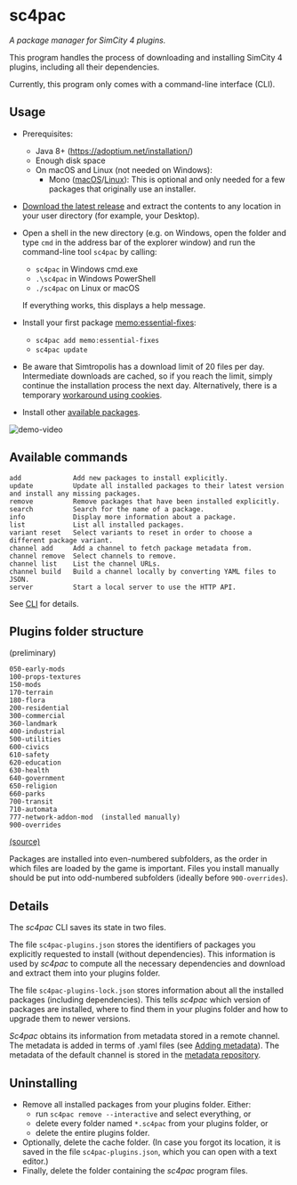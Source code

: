 sc4pac
======

*A package manager for SimCity 4 plugins.*

This program handles the process of downloading and installing
SimCity 4 plugins, including all their dependencies.

Currently, this program only comes with a command-line interface (CLI).


<div style='display: none'>
<b>Main website:</b> <a href="https://memo33.github.io/sc4pac/#/">https://memo33.github.io/sc4pac/</a>
</div>


## Usage

- Prerequisites:
  - Java 8+ (https://adoptium.net/installation/)
  - Enough disk space
  - On macOS and Linux (not needed on Windows):
    - Mono ([macOS](https://www.mono-project.com/docs/getting-started/install/)/[Linux](https://repology.org/project/mono/versions)):
      This is optional and only needed for a few packages that originally use an installer.
- [Download the latest release](https://github.com/memo33/sc4pac-tools/releases/latest)
  and extract the contents to any location in your user directory (for example, your Desktop).
- Open a shell in the new directory (e.g. on Windows, open the folder and type `cmd` in the address bar of the explorer window)
  and run the command-line tool `sc4pac` by calling:
  - `sc4pac` in Windows cmd.exe
  - `.\sc4pac` in Windows PowerShell
  - `./sc4pac` on Linux or macOS

  If everything works, this displays a help message.
- Install your first package [memo:essential-fixes](https://memo33.github.io/sc4pac/channel/?pkg=memo:essential-fixes):
  - `sc4pac add memo:essential-fixes`
  - `sc4pac update`
- Be aware that Simtropolis has a download limit of 20 files per day.
  Intermediate downloads are cached, so if you reach the limit,
  simply continue the installation process the next day.
  Alternatively, there is a temporary [workaround using cookies](https://github.com/memo33/sc4pac-tools/blob/main/src/scripts/sc4pac.bat#L13-L32).
- Install other [available packages](https://memo33.github.io/sc4pac/#/packages).

![demo-video](https://github.com/memo33/sc4pac-tools/releases/download/0.1.3/demo-video.gif)


## Available commands

```
add             Add new packages to install explicitly.
update          Update all installed packages to their latest version and install any missing packages.
remove          Remove packages that have been installed explicitly.
search          Search for the name of a package.
info            Display more information about a package.
list            List all installed packages.
variant reset   Select variants to reset in order to choose a different package variant.
channel add     Add a channel to fetch package metadata from.
channel remove  Select channels to remove.
channel list    List the channel URLs.
channel build   Build a channel locally by converting YAML files to JSON.
server          Start a local server to use the HTTP API.
```

See [CLI](https://memo33.github.io/sc4pac/#/cli?id=command-line-interface) for details.


## Plugins folder structure

(preliminary)

```
050-early-mods
100-props-textures
150-mods
170-terrain
180-flora
200-residential
300-commercial
360-landmark
400-industrial
500-utilities
600-civics
610-safety
620-education
630-health
640-government
650-religion
660-parks
700-transit
710-automata
777-network-addon-mod  (installed manually)
900-overrides
```
[(source)](https://github.com/memo33/sc4pac/blob/main/.github/sc4pac-yaml-schema.py#L10-L33)

Packages are installed into even-numbered subfolders, as the order in which files are loaded by the game is important.
Files you install manually should be put into odd-numbered subfolders
(ideally before `900-overrides`).


## Details

The *sc4pac* CLI saves its state in two files.

The file `sc4pac-plugins.json` stores the identifiers of packages you explicitly requested to install (without dependencies).
This information is used by *sc4pac* to compute all the necessary dependencies and download and extract them into your plugins folder.

The file `sc4pac-plugins-lock.json` stores information about all the installed packages (including dependencies).
This tells *sc4pac* which version of packages are installed, where to find them in your plugins folder and how to upgrade them to newer versions.

*Sc4pac* obtains its information from metadata stored in a remote channel.
The metadata is added in terms of .yaml files (see [Adding metadata](https://memo33.github.io/sc4pac/#/metadata)).
The metadata of the default channel is stored in the [metadata repository](https://github.com/memo33/sc4pac).


## Uninstalling

- Remove all installed packages from your plugins folder. Either:
  * run `sc4pac remove --interactive` and select everything, or
  * delete every folder named `*.sc4pac` from your plugins folder, or
  * delete the entire plugins folder.
- Optionally, delete the cache folder.
  (In case you forgot its location, it is saved in the file `sc4pac-plugins.json`, which you can open with a text editor.)
- Finally, delete the folder containing the *sc4pac* program files.


<div style='display: none'>

## Build instructions <!-- {docsify-ignore} -->

Compile the CLI with `sbt assembly` using build tool SBT.
Create a release bundle with `make dist` in a Unix shell.

For editing the channel page of the website locally, run `sbt ~web/fastLinkJS` as well as `make channel-testing-web host-web`
and open `http://localhost:8090/channel/index-dev.html`.
For publishing the website, refer to the Makefile of the [metadata repository](https://github.com/memo33/sc4pac).

The documentation pages of the website are rendered directly from these [markdown files](https://github.com/memo33/sc4pac/tree/main/docs/)
and do not require any build step.

## Roadmap <!-- {docsify-ignore} -->

- [x] Basic functionality
- [x] Command-line interface (CLI) with all important commands
- [ ] Improve resilience of downloads
  - [x] missing content-length (ST)
  - [ ] authentication (ST), [partially implemented](https://github.com/memo33/sc4pac-tools/blob/main/src/scripts/sc4pac.bat#L13-L32)
  - [x] incomplete downloads (SC4E)
  - [ ] non-persistent URLs (Moddb)
  - [ ] handling servers that have gone offline
- [x] Collaborative central [metadata channel](https://github.com/memo33/sc4pac)
- [x] [Website and online documentation](https://memo33.github.io/sc4pac/)
- [x] Server API (backend): https://memo33.github.io/sc4pac/#/api or [api.md](api.md)
- [ ] Graphical UI (frontend) aka Mod manager

</div>
